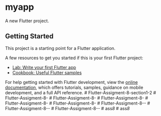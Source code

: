 # myapp

A new Flutter project.

## Getting Started

This project is a starting point for a Flutter application.

A few resources to get you started if this is your first Flutter project:

- [Lab: Write your first Flutter app](https://docs.flutter.dev/get-started/codelab)
- [Cookbook: Useful Flutter samples](https://docs.flutter.dev/cookbook)

For help getting started with Flutter development, view the
[online documentation](https://docs.flutter.dev/), which offers tutorials,
samples, guidance on mobile development, and a full API reference.
#   F l u t t e r - A s s i g m e n t - 8 - s e c t i o n 1 - 2  
 #   F l u t t e r - A s s i g m e n t - 8 -  
 #   F l u t t e r - A s s i g m e n t - 8 -  
 #   F l u t t e r - A s s i g m e n t - 8 -  
 #   F l u t t e r - A s s i g m e n t - 8 -  
 #   F l u t t e r - A s s i g m e n t - 8 -  
 #   F l u t t e r - A s s i g m e n t - 8 - -  
 #   F l u t t e r - A s s i g m e n t - 8 - -  
 #   F l u t t e r - A s s i g m e n t - 8 - -  
 #   a s s _ 8 _  
 #   a s s _ 8 _  
 